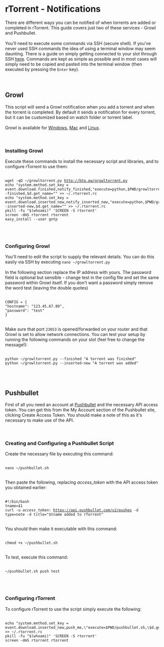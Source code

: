 <h1>rTorrent - Notifications</h1>

        
There are different ways you can be notified of when torrents are added or completed in rTorrent. This guide covers just two of these services - Growl and Pushbullet.<br>
<br>
You&#x27;ll need to execute some commands via SSH (secure shell). If you&#x27;ve never used SSH commands the idea of using a terminal window may seem daunting. There is a guide on simply getting connected to your slot through SSH <a href="https://www.feralhosting.com/faq/view?question=12">here</a>. Commands are kept as simple as possible and in most cases will simply need to be copied and pasted into the terminal window (then executed by pressing the <code>Enter</code> key).<br>
<br>
<br>
<h2>Growl</h2>This script will send a Growl notification when you add a torrent and when the torrent is completed. By default it sends a notification for every torrent, but it can be customized based on watch folder or torrent label.<br>
<br>
Growl is available for <a href="http://www.prowlapp.com/faq.php&#x23;windows">Windows</a>, <a href="http://growl.info/">Mac</a> and <a href="http://mattn.github.io/growl-for-linux/">Linux</a>.<br>
<br>
<br>
<h3>Installing Growl</h3>Execute these commands to install the necessary script and libraries, and to configure rTorrent to use them:<br>
<br>
<pre><code>wget -qO ~&#x2F;growltorrent.py <a href="http://btp.pw/growltorrent.py">http:&#x2F;&#x2F;btp.pw&#x2F;growltorrent.py</a>
echo &quot;system.method.set_key = event.download.finished,notify_finished,&quot;execute=python,$PWD&#x2F;growltorrent.py,--finished,$d.get_name=&quot;&quot; &gt;&gt; ~&#x2F;.rtorrent.rc
echo &quot;system.method.set_key = event.download.inserted_new,notify_inserted_new,&quot;execute=python,$PWD&#x2F;growltorrent.py,--inserted-new,$d.get_name=&quot;&quot; &gt;&gt; ~&#x2F;.rtorrent.rc
pkill -fu &quot;$(whoami)&quot; &#x27;SCREEN -S rtorrent&#x27;
screen -dmS rtorrent rtorrent
easy_install --user gntp
</code></pre><br>
<br>
<h3>Configuring Growl</h3>You&#x27;ll need to edit the script to supply the relevant details. You can do this easily via SSH by executing <code>nano ~&#x2F;growltorrent.py</code><br>
<br>
In the following section replace the IP address with yours. The password field is optional but sensible - change test in the config file and set the same password within Growl itself. If you don&#x27;t want a password simply remove the word test (leaving the double quotes)<br>
<br>
<pre><code>CONFIG = {
&quot;hostname&quot;: &quot;123.45.67.89&quot;,
&quot;password&quot;: &quot;test&quot;
}
</code></pre><br>
Make sure that port <code>23053</code> is opened&#x2F;forwarded on your router and that Growl is set to allow network connections. You can test your setup by running the following commands on your slot (feel free to change the message!):<br>
<br>
<pre><code>python ~&#x2F;growltorrent.py --finished &quot;A torrent was finished&quot;
python ~&#x2F;growltorrent.py --inserted-new &quot;A torrent was added&quot;
</code></pre><br>
<br>
<h2>Pushbullet</h2>First of all you need an account at <a href="https://www.pushbullet.com/">Pushbullet</a> and the necessary API access token. You can get this from the My Account section of the Pushbullet site, clicking Create Access Token. You should make a note of this as it&#x27;s necessary to make use of the API.<br>
<br>
<br>
<h3>Creating and Configuring a Pushbullet Script</h3>Create the necessary file by executing this command:<br>
<br>
<pre><code>nano ~&#x2F;pushbullet.sh</code></pre><br>
Then paste the following, replacing <em>access_token</em> with the API access token you obtained earlier:<br>
<br>
<pre><code>#!&#x2F;bin&#x2F;bash
tname=$1
curl -u <em>access_token</em>: <a href="https://api.pushbullet.com/v2/pushes">https:&#x2F;&#x2F;api.pushbullet.com&#x2F;v2&#x2F;pushes</a> -d type=note -d title=&quot;$tname added to rTorrent&quot;
</code></pre><br>
You should then make it executable with this command:<br>
<br>
<pre><code>chmod +x ~&#x2F;pushbullet.sh</code></pre><br>
To test, execute this command:<br>
<br>
<pre><code>~&#x2F;pushbullet.sh push test</code></pre><br>
<br>
<h3>Configuring rTorrent</h3>To configure rTorrent to use the script simply execute the following:<br>
<br>
<pre><code>echo &quot;system.method.set_key = event.download.inserted_new,push_me,\&quot;execute=$PWD&#x2F;pushbullet.sh,\$d.get_name=\&quot;&quot; &gt;&gt; ~&#x2F;.rtorrent.rc
pkill -fu &quot;$(whoami)&quot; &#x27;SCREEN -S rtorrent&#x27; 
screen -dmS rtorrent rtorrent
</code></pre><br>
<br>
